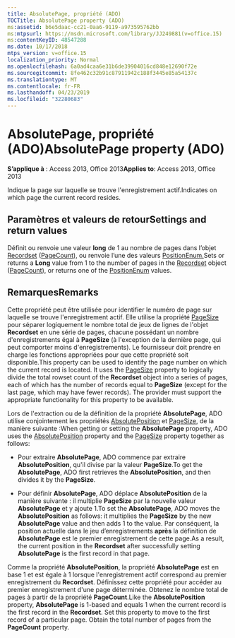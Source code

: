 ```yaml
---
title: AbsolutePage, propriété (ADO)
TOCTitle: AbsolutePage property (ADO)
ms:assetid: b6e5daac-cc21-0aa6-9119-a973595762bb
ms:mtpsurl: https://msdn.microsoft.com/library/JJ249881(v=office.15)
ms:contentKeyID: 48547288
ms.date: 10/17/2018
mtps_version: v=office.15
localization_priority: Normal
ms.openlocfilehash: 6a0ad4caa6e31b6de39904016cd848e12690f72e
ms.sourcegitcommit: 8fe462c32b91c87911942c188f3445e85a54137c
ms.translationtype: MT
ms.contentlocale: fr-FR
ms.lasthandoff: 04/23/2019
ms.locfileid: "32280683"
---
```

# <a name="absolutepage-property-ado"></a><span data-ttu-id="7d225-102">AbsolutePage, propriété (ADO)</span><span class="sxs-lookup"><span data-stu-id="7d225-102">AbsolutePage property (ADO)</span></span>

<span data-ttu-id="7d225-103">**S’applique à** : Access 2013, Office 2013</span><span class="sxs-lookup"><span data-stu-id="7d225-103">**Applies to**: Access 2013, Office 2013</span></span>

<span data-ttu-id="7d225-104">Indique la page sur laquelle se trouve l'enregistrement actif.</span><span class="sxs-lookup"><span data-stu-id="7d225-104">Indicates on which page the current record resides.</span></span>

## <a name="settings-and-return-values"></a><span data-ttu-id="7d225-105">Paramètres et valeurs de retour</span><span class="sxs-lookup"><span data-stu-id="7d225-105">Settings and return values</span></span>

<span data-ttu-id="7d225-106">Définit ou renvoie une valeur **long** de 1 au nombre de pages dans l’objet [Recordset](recordset-object-ado.md) ([PageCount](pagecount-property-ado.md)), ou renvoie l’une des valeurs [PositionEnum.](positionenum.md)</span><span class="sxs-lookup"><span data-stu-id="7d225-106">Sets or returns a **Long** value from 1 to the number of pages in the [Recordset](recordset-object-ado.md) object ([PageCount](pagecount-property-ado.md)), or returns one of the [PositionEnum](positionenum.md) values.</span></span>

## <a name="remarks"></a><span data-ttu-id="7d225-107">Remarques</span><span class="sxs-lookup"><span data-stu-id="7d225-107">Remarks</span></span>

<span data-ttu-id="7d225-p101">Cette propriété peut être utilisée pour identifier le numéro de page sur laquelle se trouve l'enregistrement actif. Elle utilise la propriété [PageSize](pagesize-property-ado.md) pour séparer logiquement le nombre total de jeux de lignes de l'objet **Recordset** en une série de pages, chacune possédant un nombre d'enregistrements égal à **PageSize** (à l'exception de la dernière page, qui peut comporter moins d'enregistrements). Le fournisseur doit prendre en charge les fonctions appropriées pour que cette propriété soit disponible.</span><span class="sxs-lookup"><span data-stu-id="7d225-p101">This property can be used to identify the page number on which the current record is located. It uses the [PageSize](pagesize-property-ado.md) property to logically divide the total rowset count of the **Recordset** object into a series of pages, each of which has the number of records equal to **PageSize** (except for the last page, which may have fewer records). The provider must support the appropriate functionality for this property to be available.</span></span>

<span data-ttu-id="7d225-111">Lors de l'extraction ou de la définition de la propriété **AbsolutePage**, ADO utilise conjointement les propriétés [AbsolutePosition](absoluteposition-property-ado.md) et [PageSize](pagesize-property-ado.md), de la manière suivante :</span><span class="sxs-lookup"><span data-stu-id="7d225-111">When getting or setting the **AbsolutePage** property, ADO uses the [AbsolutePosition](absoluteposition-property-ado.md) property and the [PageSize](pagesize-property-ado.md) property together as follows:</span></span>

- <span data-ttu-id="7d225-112">Pour extraire **AbsolutePage**, ADO commence par extraire **AbsolutePosition**, qu'il divise par la valeur **PageSize**.</span><span class="sxs-lookup"><span data-stu-id="7d225-112">To get the **AbsolutePage**, ADO first retrieves the **AbsolutePosition**, and then divides it by the **PageSize**.</span></span>

- <span data-ttu-id="7d225-113">Pour définir **AbsolutePage**, ADO déplace **AbsolutePosition** de la manière suivante : il multiplie **PageSize** par la nouvelle valeur **AbsolutePage** et y ajoute 1.</span><span class="sxs-lookup"><span data-stu-id="7d225-113">To set the **AbsolutePage**, ADO moves the **AbsolutePosition** as follows: it multiplies the **PageSize** by the new **AbsolutePage** value and then adds 1 to the value.</span></span> <span data-ttu-id="7d225-114">Par conséquent, la position actuelle dans le jeu d’enregistrements **après** la définition de **AbsolutePage** est le premier enregistrement de cette page.</span><span class="sxs-lookup"><span data-stu-id="7d225-114">As a result, the current position in the **Recordset** after successfully setting **AbsolutePage** is the first record in that page.</span></span>

<span data-ttu-id="7d225-p103">Comme la propriété **AbsolutePosition**, la propriété **AbsolutePage** est en base 1 et est égale à 1 lorsque l'enregistrement actif correspond au premier enregistrement du **Recordset**. Définissez cette propriété pour accéder au premier enregistrement d'une page déterminée. Obtenez le nombre total de pages à partir de la propriété **PageCount**.</span><span class="sxs-lookup"><span data-stu-id="7d225-p103">Like the **AbsolutePosition** property, **AbsolutePage** is 1-based and equals 1 when the current record is the first record in the **Recordset**. Set this property to move to the first record of a particular page. Obtain the total number of pages from the **PageCount** property.</span></span>

